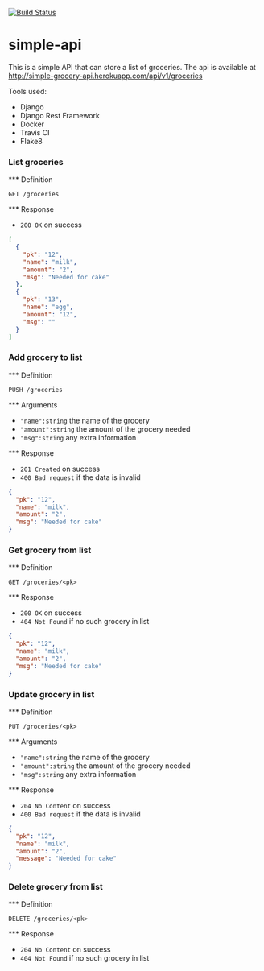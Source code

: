 [![Build Status](https://travis-ci.org/pgellert/simple-api.svg?branch=master)](https://travis-ci.org/pgellert/simple-api)
# simple-api

This is a simple API that can store a list of groceries. The api is available at http://simple-grocery-api.herokuapp.com/api/v1/groceries

Tools used:
  * Django
  * Django Rest Framework
  * Docker
  * Travis CI
  * Flake8


### List groceries

*** Definition

`GET /groceries`

*** Response

  - `200 OK` on success

  ```json
  [
    {
      "pk": "12",
      "name": "milk",
      "amount": "2",
      "msg": "Needed for cake"
    },
    {
      "pk": "13",
      "name": "egg",
      "amount": "12",
      "msg": ""
    }
  ]
  ```


### Add grocery to list

*** Definition

`PUSH /groceries`

*** Arguments

  - `"name":string` the name of the grocery
  - `"amount":string` the amount of the grocery needed
  - `"msg":string` any extra information

*** Response

  - `201 Created` on success
  - `400 Bad request` if the data is invalid

  ```json
  {
    "pk": "12",
    "name": "milk",
    "amount": "2",
    "msg": "Needed for cake"
  }
  ```


### Get grocery from list

*** Definition

`GET /groceries/<pk>`

*** Response

  - `200 OK` on success
  - `404 Not Found` if no such grocery in list

  ```json
  {
    "pk": "12",
    "name": "milk",
    "amount": "2",
    "msg": "Needed for cake"
  }
  ```


### Update grocery in list

*** Definition

`PUT /groceries/<pk>`

*** Arguments

  - `"name":string` the name of the grocery
  - `"amount":string` the amount of the grocery needed
  - `"msg":string` any extra information

*** Response

  - `204 No Content` on success
  - `400 Bad request` if the data is invalid

  ```json
  {
    "pk": "12",
    "name": "milk",
    "amount": "2",
    "message": "Needed for cake"
  }
  ```


### Delete grocery from list

*** Definition

`DELETE /groceries/<pk>`

*** Response

  - `204 No Content` on success
  - `404 Not Found` if no such grocery in list
